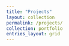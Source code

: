 ```yaml
---
title: "Projects"
layout: collection
permalink: /projects/
collection: portfolio
entries_layout: grid
---
```

